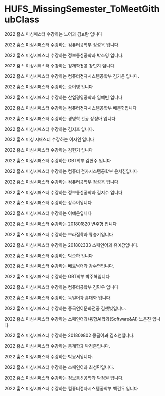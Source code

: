 # HUFS_MissingSemester_ToMeetGithubClass


2022 훕스 미싱매스터 수강하는 노어과 김보람 입니다

2022 훕스 미싱시매스터 수강하는 컴퓨터공학부 정성욱 입니다

2022 훕스 미싱시메스터 수강하는 정보통신공학과 박소영 입니다.

2022 훕스 미싱시매스터 수강하는 경제학전공 강민지 입니다

2022 훕스 미싱시매스터 수강하는 컴퓨터전자시스템공학부 김가은 입니다.

2022 훕스 미싱시매스터 수강하는 송이영 입니다

2022 훕스 미싱시매스터 수강하는 산업경영공학과 임예빈 입니다

2022 훕스 미싱시매스터 수강하는 컴퓨터전자시스템공학부 배문혁입니다

2022 훕스 미싱시매스터 수강하는 경영학 전공 장정아 입니다

2022 훕스 미싱시매스터 수강하는 김지호 입니다.

2022 훕스 미싱 시매스터 수강하는 이자인 입니다

2022 훕스 미싱시매스터 수강하는 김현기 입니다

2022 훕스 미싱시매스터 수강하는 GBT학부 김현주 입니다

2022 훕스 미싱시매스터 수강하는 컴퓨터 전자시스템공학부 윤서진입니다

2022 훕스 미싱시매스터 수강하는 컴퓨터공학부 정성욱 입니다

2022 훕스 미싱시매스터 수강하는 정보통신공학과 김지수 입니다

2022 훕스 미싱시매스터 수강하는 장주이입니다

2022 훕스 미싱시매스터 수강하는 이예은입니다

2022 훕스 미싱시매스터 수강하는 201801820 변주형 입니다

2022 훕스 미싱시매스터 수강하는 브라질학과 류승기입니다

2022 훕스 미싱시매스터 수강하는 201802333 스페인어과 유예담입니다.

2022 훕스 미싱시매스터 수강하는 박준하 입니다

2022 훕스 미싱시매스터 수강하는 베트남어과 강수연입니다.

2022 훕스 미싱시매스터 수강하는 GBT학부 박주혁입니다

2022 훕스 미싱시매스터 수강하는 컴퓨터공학부 김민우 입니다

2022 훕스 미싱시매스터 수강하는 독일어과 홍대화 입니다

2022 훕스 미싱시매스터 수강하는 중국언어문화전공 김햇빛입니다.

2022 훕스 미싱시매스터 수강하는 스페인어과/융합AI학과(Software&AI) 노은진 입니다

2022 훕스 미싱시매스터 수강하는 201800802 몽골어과 김소연입니다.

2022 훕스 미싱시메스터 수강하는 통계학과 박경준입니다.

2022 훕스 미싱시매스터 수강하는 박윤서입니다.

2022 훕스 미싱시매스터 수강하는 스페인어과 최성민입니다.

2022 훕스 미싱시매스터 수강하는 정보통신공학과 박정원 입니다.

2022 훕스 미싱시매스터 수강하는 컴퓨터전자시스템공학부 백건우 입니다
